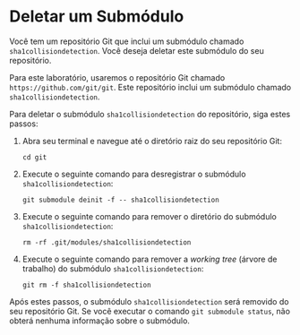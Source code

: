 # Deletar um Submódulo

Você tem um repositório Git que inclui um submódulo chamado `sha1collisiondetection`. Você deseja deletar este submódulo do seu repositório.

Para este laboratório, usaremos o repositório Git chamado `https://github.com/git/git`. Este repositório inclui um submódulo chamado `sha1collisiondetection`.

Para deletar o submódulo `sha1collisiondetection` do repositório, siga estes passos:

1.  Abra seu terminal e navegue até o diretório raiz do seu repositório Git:
    ```
    cd git
    ```
2.  Execute o seguinte comando para desregistrar o submódulo `sha1collisiondetection`:
    ```
    git submodule deinit -f -- sha1collisiondetection
    ```
3.  Execute o seguinte comando para remover o diretório do submódulo `sha1collisiondetection`:
    ```
    rm -rf .git/modules/sha1collisiondetection
    ```
4.  Execute o seguinte comando para remover a _working tree_ (árvore de trabalho) do submódulo `sha1collisiondetection`:
    ```
    git rm -f sha1collisiondetection
    ```

Após estes passos, o submódulo `sha1collisiondetection` será removido do seu repositório Git. Se você executar o comando `git submodule status`, não obterá nenhuma informação sobre o submódulo.

